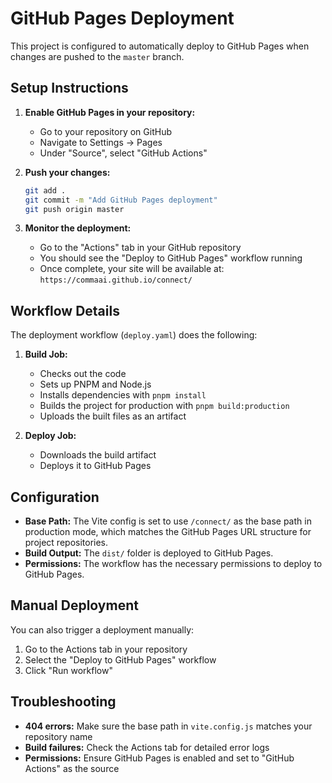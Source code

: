 # GitHub Pages Deployment

This project is configured to automatically deploy to GitHub Pages when changes are pushed to the `master` branch.

## Setup Instructions

1. **Enable GitHub Pages in your repository:**
   - Go to your repository on GitHub
   - Navigate to Settings → Pages
   - Under "Source", select "GitHub Actions"

2. **Push your changes:**
   ```bash
   git add .
   git commit -m "Add GitHub Pages deployment"
   git push origin master
   ```

3. **Monitor the deployment:**
   - Go to the "Actions" tab in your GitHub repository
   - You should see the "Deploy to GitHub Pages" workflow running
   - Once complete, your site will be available at: `https://commaai.github.io/connect/`

## Workflow Details

The deployment workflow (`deploy.yaml`) does the following:

1. **Build Job:**
   - Checks out the code
   - Sets up PNPM and Node.js
   - Installs dependencies with `pnpm install`
   - Builds the project for production with `pnpm build:production`
   - Uploads the built files as an artifact

2. **Deploy Job:**
   - Downloads the build artifact
   - Deploys it to GitHub Pages

## Configuration

- **Base Path:** The Vite config is set to use `/connect/` as the base path in production mode, which matches the GitHub Pages URL structure for project repositories.
- **Build Output:** The `dist/` folder is deployed to GitHub Pages.
- **Permissions:** The workflow has the necessary permissions to deploy to GitHub Pages.

## Manual Deployment

You can also trigger a deployment manually:
1. Go to the Actions tab in your repository
2. Select the "Deploy to GitHub Pages" workflow
3. Click "Run workflow"

## Troubleshooting

- **404 errors:** Make sure the base path in `vite.config.js` matches your repository name
- **Build failures:** Check the Actions tab for detailed error logs
- **Permissions:** Ensure GitHub Pages is enabled and set to "GitHub Actions" as the source
